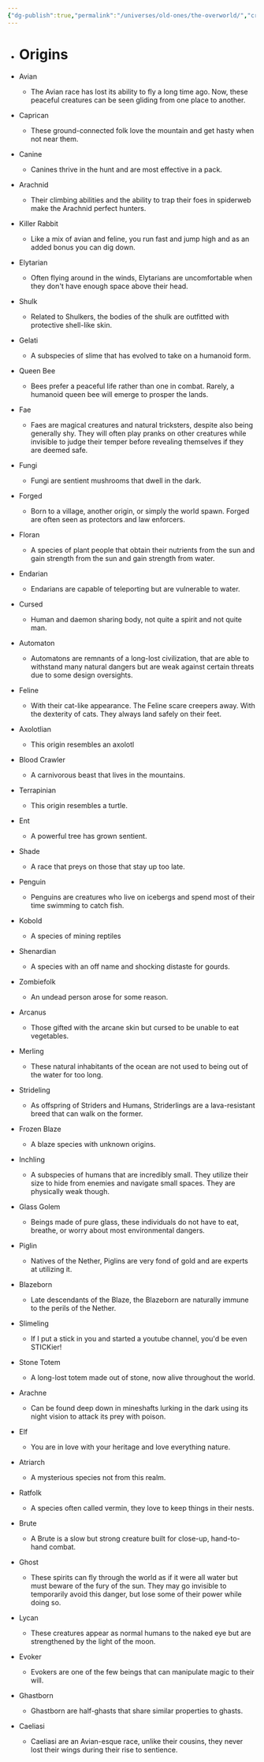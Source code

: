 ```yaml
---
{"dg-publish":true,"permalink":"/universes/old-ones/the-overworld/","created":"2024-07-03T21:05:41.074-05:00","updated":"2024-06-18T14:53:44.000-05:00"}
---
```


- # Origins
    

- Avian
	- The Avian race has lost its ability to fly a long time ago. Now, these peaceful creatures can be seen gliding from one place to another. 
    

- Caprican
	- These ground-connected folk love the mountain and get hasty when not near them.
    

- Canine
	- Canines thrive in the hunt and are most effective in a pack.
    

- Arachnid
	- Their climbing abilities and the ability to trap their foes in spiderweb make the Arachnid perfect hunters.
    

- Killer Rabbit
	- Like a mix of avian and feline, you run fast and jump high and as an added bonus you can dig down.
    

- Elytarian
	- Often flying around in the winds, Elytarians are uncomfortable when they don't have enough space above their head.
    

- Shulk
	- Related to Shulkers, the bodies of the shulk are outfitted with protective shell-like skin.
    

- Gelati
	- A subspecies of slime that has evolved to take on a humanoid form.
    

- Queen Bee
	- Bees prefer a peaceful life rather than one in combat. Rarely, a humanoid queen bee will emerge to prosper the lands.
    

- Fae
	- Faes are magical creatures and natural tricksters, despite also being generally shy. They will often play pranks on other creatures while invisible to judge their temper before revealing themselves if they are deemed safe.
    

- Fungi
	- Fungi are sentient mushrooms that dwell in the dark.


- Forged
	- Born to a village, another origin, or simply the world spawn. Forged are often seen as protectors and law enforcers.
	
- Floran
	- A species of plant people that obtain their nutrients from the sun and gain strength from the sun and gain strength from water.
    

- Endarian
	- Endarians are capable of teleporting but are vulnerable to water.
    

- Cursed
	- Human and daemon sharing body, not quite a spirit and not quite man.
    

- Automaton
	- Automatons are remnants of a long-lost civilization, that are able to withstand many natural dangers but are weak against certain threats due to some design oversights.
    

- Feline
	- With their cat-like appearance. The Feline scare creepers away. With the dexterity of cats. They always land safely on their feet.

- Axolotlian
	- This origin resembles an axolotl

- Blood Crawler
	- A carnivorous beast that lives in the mountains.
    

- Terrapinian
	- This origin resembles a turtle.
    

- Ent
	- A powerful tree has grown sentient.
    

- Shade
	- A race that preys on those that stay up too late.
    

- Penguin
	- Penguins are creatures who live on icebergs and spend most of their time swimming to catch fish.
    

- Kobold
	- A species of mining reptiles
    

- Shenardian
	- A species with an off name and shocking distaste for gourds.
    

- Zombiefolk
	- An undead person arose for some reason.
    

- Arcanus
	- Those gifted with the arcane skin but cursed to be unable to eat vegetables.

- Merling
	- These natural inhabitants of the ocean are not used to being out of the water for too long.
    

- Strideling
	- As offspring of Striders and Humans, Striderlings are a lava-resistant breed that can walk on the former.
    

- Frozen Blaze
	- A blaze species with unknown origins.
    

- Inchling
	- A subspecies of humans that are incredibly small. They utilize their size to hide from enemies and navigate small spaces. They are physically weak though.
    

- Glass Golem
	- Beings made of pure glass, these individuals do not have to eat, breathe, or worry about most environmental dangers.
    

- Piglin
	- Natives of the Nether, Piglins are very fond of gold and are experts at utilizing it.
    

- Blazeborn
	- Late descendants of the Blaze, the Blazeborn are naturally immune to the perils of the Nether.
    

- Slimeling
    - If I put a stick in you and started a youtube channel, you'd be even STICKier!
    

- Stone Totem
    - A long-lost totem made out of stone, now alive throughout the world.
    

- Arachne
    - Can be found deep down in mineshafts lurking in the dark using its night vision to attack its prey with poison.
    

- Elf
    - You are in love with your heritage and love everything nature.
    

- Atriarch
    - A mysterious species not from this realm.
    

- Ratfolk
    - A species often called vermin, they love to keep things in their nests.
    

- Brute
    - A Brute is a slow but strong creature built for close-up, hand-to-hand combat.
    

- Ghost
    - These spirits can fly through the world as if it were all water but must beware of the fury of the sun. They may go invisible to temporarily avoid this danger, but lose some of their power while doing so.
    

- Lycan
    - These creatures appear as normal humans to the naked eye but are strengthened by the light of the moon.
    

- Evoker
    - Evokers are one of the few beings that can manipulate magic to their will.
    

- Ghastborn
    - Ghastborn are half-ghasts that share similar properties to ghasts.
    

- Caeliasi
    - Caeliasi are an Avian-esque race, unlike their cousins, they never lost their wings during their rise to sentience.